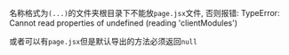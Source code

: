 名称格式为`(...)`的文件夹根目录下不能放`page.jsx`文件, 否则报错:
TypeError: Cannot read properties of undefined (reading 'clientModules')

或者可以有`page.jsx`但是默认导出的方法必须返回`null`
